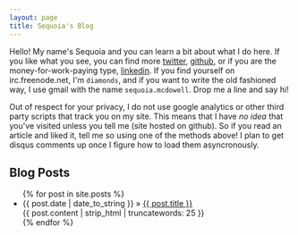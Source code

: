 ```yaml
---
layout: page
title: Sequoia's Blog
---
```

Hello! My name's Sequoia and you can learn a bit about what I do here. If you like what you see, you can find more [twitter](https://twitter.com/_sequoia), [github](https://github.com/sequoia/), or if you are the money-for-work-paying type, [linkedin](http://www.linkedin.com/in/smcdowell). If you find yourself on irc.freenode.net, I'm ```diamonds```, and if you want to write the old fashioned way, I use gmail with the name ```sequoia.mcdowell```. Drop me a line and say hi!

Out of respect for your privacy, I do not use google analytics or other third party scripts that track you on my site.  This means that I have *no idea* that you've visited unless you tell me (site hosted on github).  So if you read an article and liked it, tell me so using one of the methods above!  I plan to get disqus comments up once I figure how to load them asyncronously.
## Blog Posts
<ul class="posts">
  {% for post in site.posts %}
		<li>
		<span>{{ post.date | date_to_string }}</span> &raquo; <a href="{{ BASE_PATH }}{{ post.url }}">{{ post.title }}</a><br>
		{{ post.content | strip_html | truncatewords: 25 }}
		</li>
  {% endfor %}
</ul>
